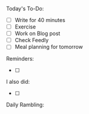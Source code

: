 Today's To-Do:

- [ ] Write for 40 minutes
- [ ] Exercise
- [ ] Work on Blog post
- [ ] Check Feedly
- [ ] Meal planning for tomorrow

Reminders: 

- [ ]

I also did:

- [ ]

Daily Rambling: 
